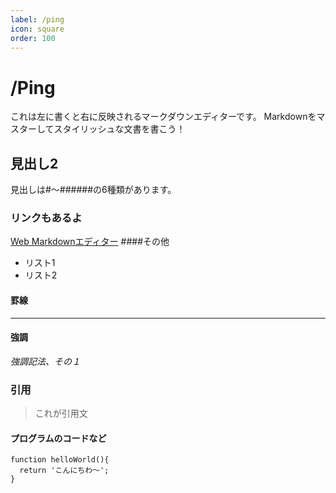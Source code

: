 ```yaml
---
label: /ping
icon: square
order: 100
---
```

# /Ping
これは左に書くと右に反映されるマークダウンエディターです。
Markdownをマスターしてスタイリッシュな文書を書こう！

## 見出し2
見出しは#～######の6種類があります。

### リンクもあるよ
[Web Markdownエディター](http://araishi.com/markdown/)
####その他
* リスト1
* リスト2

#### 罫線
---

#### 強調
*強調記法、その１*

### 引用
>これが引用文

#### プログラムのコードなど
```
function helloWorld(){
  return 'こんにちわ～';
}
```

